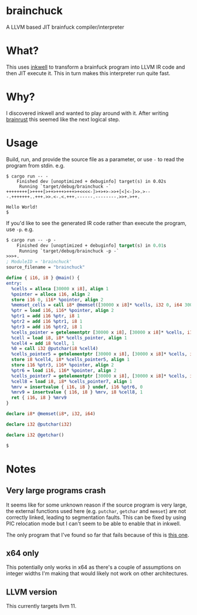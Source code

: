 # brainchuck

A LLVM based JIT brainfuck compiler/interpreter

# What?

This uses [inkwell](https://github.com/TheDan64/inkwell) to transform a brainfuck program into LLVM IR code and then
JIT execute it. This in turn makes this interpreter run quite fast.

# Why?

I discovered inkwell and wanted to play around with it. After writing [brainrust](https://github.com/mfontanini/brainrust)
this seemed like the next logical step.

# Usage

Build, run, and provide the source file as a parameter, or use `-` to read the program from stdin. e.g.

```brainfuck
$ cargo run -- -
    Finished dev [unoptimized + debuginfo] target(s) in 0.02s
     Running `target/debug/brainchuck -`
++++++++[>++++[>++>+++>+++>+<<<<-]>+>+>->>+[<]<-]>>.>---.+++++++..+++.>>.<-.<.+++.------.--------.>>+.>++.

Hello World!
$
```

If you'd like to see the generated IR code rather than execute the program, use `-p`. e.g.

```llvm
$ cargo run -- -p -
    Finished dev [unoptimized + debuginfo] target(s) in 0.01s
     Running `target/debug/brainchuck -p -`
>>>+.
; ModuleID = 'brainchuck'
source_filename = "brainchuck"

define { i16, i8 } @main() {
entry:
  %cells = alloca [30000 x i8], align 1
  %pointer = alloca i16, align 2
  store i16 0, i16* %pointer, align 2
  %memset_cells = call i8* @memset([30000 x i8]* %cells, i32 0, i64 30000)
  %ptr = load i16, i16* %pointer, align 2
  %ptr1 = add i16 %ptr, i8 1
  %ptr2 = add i16 %ptr1, i8 1
  %ptr3 = add i16 %ptr2, i8 1
  %cells_pointer = getelementptr [30000 x i8], [30000 x i8]* %cells, i16 0, i16 %ptr3
  %cell = load i8, i8* %cells_pointer, align 1
  %cell4 = add i8 %cell, 1
  %0 = call i32 @putchar(i8 %cell4)
  %cells_pointer5 = getelementptr [30000 x i8], [30000 x i8]* %cells, i16 0, i16 %ptr3
  store i8 %cell4, i8* %cells_pointer5, align 1
  store i16 %ptr3, i16* %pointer, align 2
  %ptr6 = load i16, i16* %pointer, align 2
  %cells_pointer7 = getelementptr [30000 x i8], [30000 x i8]* %cells, i16 0, i16 %ptr6
  %cell8 = load i8, i8* %cells_pointer7, align 1
  %mrv = insertvalue { i16, i8 } undef, i16 %ptr6, 0
  %mrv9 = insertvalue { i16, i8 } %mrv, i8 %cell8, 1
  ret { i16, i8 } %mrv9
}

declare i8* @memset(i8*, i32, i64)

declare i32 @putchar(i32)

declare i32 @getchar()

$
```

# Notes

## Very large programs crash

It seems like for some unknown reason if the source program is very large, the external functions used here (e.g. `putchar`,
`getchar` and `memset`) are not correctly linked, leading to segmentation faults. This can be fixed by using PIC relocation
mode but I can't seem to be able to enable that in inkwell.

The only program that I've found so far that fails because of this is [this one](https://github.com/kostya/benchmarks/blob/master/brainfuck/mandel.b).

## x64 only

This potentially only works in x64 as there's a couple of assumptions on integer widths I'm making that would likely
not work on other architectures.

## LLVM version

This currently targets llvm 11.
